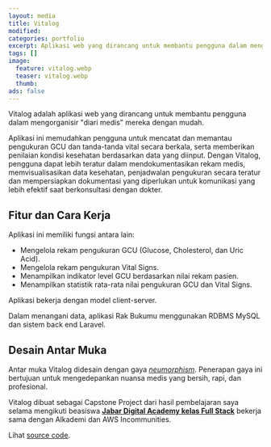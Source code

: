 ```yaml
---
layout: media
title: Vitalog
modified:
categories: portfolio
excerpt: Aplikasi web yang dirancang untuk membantu pengguna dalam mengorganisir "diari medis" mereka dengan mudah.
tags: []
image: 
  feature: vitalog.webp
  teaser: vitalog.webp
  thumb:
ads: false  
---
```


Vitalog adalah aplikasi web yang dirancang untuk membantu pengguna dalam mengorganisir "diari medis" mereka dengan mudah. 

Aplikasi ini memudahkan pengguna untuk mencatat dan memantau pengukuran GCU dan tanda-tanda vital secara berkala, serta memberikan penilaian kondisi kesehatan berdasarkan data yang diinput. Dengan Vitalog, pengguna dapat lebih teratur dalam mendokumentasikan rekam medis, memvisualisasikan data kesehatan, penjadwalan pengukuran secara teratur dan mempersiapkan dokumentasi yang diperlukan untuk komunikasi yang lebih efektif saat berkonsultasi dengan dokter.

## Fitur dan Cara Kerja

Aplikasi ini memiliki fungsi antara lain: 
- Mengelola rekam pengukuran GCU (Glucose, Cholesterol, dan Uric Acid).
- Mengelola rekam pengukuran Vital Signs.
- Menampilkan indikator level GCU berdasarkan nilai rekam pasien.
- Menampilkan statistik rata-rata nilai pengukuran GCU dan Vital Signs.

Aplikasi bekerja dengan model client-server.

Dalam menangani data, aplikasi Rak Bukumu menggunakan RDBMS MySQL dan sistem back end Laravel.

## Desain Antar Muka

Antar muka Vitalog didesain dengan gaya [_neumorphism_](https://www.interaction-design.org/literature/topics/neumorphism?srsltid=AfmBOoplmVsX7FDmcuzdZeju_noPmhw1GF0AsRKWZ5AvxSsjGGMa7j9U). Penerapan gaya ini bertujuan untuk mengedepankan nuansa medis yang bersih, rapi, dan profesional.

Vitalog dibuat sebagai Capstone Project dari hasil pembelajaran saya selama mengikuti beasiswa [**Jabar Digital Academy kelas Full Stack**](https://digitalacademy.jabarprov.go.id/) bekerja sama dengan Alkademi dan AWS Incommunities.

Lihat <a href="https://github.com/dy-pro/179-ardyan-satya-perkasa/" target="_blank">source code</a>.

<!-- Live site: <a href="https://dy-pro.github.io/rak-bukumu/" target="_blank">https://dy-pro.github.io/179-ardyan-satya-perkasa/</a> -->
